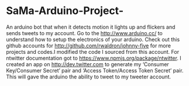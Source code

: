 SaMa-Arduino-Project-
=====================

 An arduino bot that when it detects motion it lights up and flickers and sends tweets to my account.
 Go to the http://www.arduino.cc/ to understand how to setup the electronics of your arduino.
 Check out this github accounts for http://github.com/rwaldron/johnny-five for more projects and codes.I modified the code I sourced from this account.
 For ntwitter documentation got to https://www.npmjs.org/package/ntwitter.
 I created an app on http://dev.twitter.com to generate my ‘Consumer Key/Consumer Secret’ pair and ‘Access Token/Access Token Secret’ pair. This will gave the arduino the ability to tweet to my tweeter account. 

